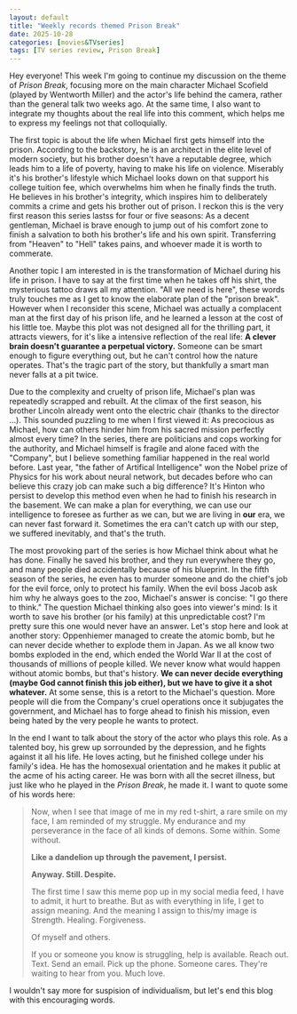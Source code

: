 ```yaml
---
layout: default
title: "Weekly records themed Prison Break"
date: 2025-10-28
categories: [movies&TVseries]
tags: [TV series review, Prison Break]
---
```


Hey everyone! This week I'm going to continue my discussion on the theme of *Prison Break*, focusing more on the main character Michael Scofield (played by Wentworth Miller) and the actor's life behind the camera, rather than the general talk two weeks ago. At the same time, I also want to integrate my thoughts about the real life into this comment, which helps me to express my feelings not that colloquially.

The first topic is about the life when Michael first gets himself into the prison. According to the backstory, he is an architect in the elite level of modern society, but his brother doesn't have a reputable degree, which leads him to a life of poverty, having to make his life on violence. Miserably it's his brother's lifestyle which Michael looks down on that support his college tuition fee, which overwhelms him when he finally finds the truth. He believes in his brother's integrity, which inspires him to deliberately commits a crime and gets his brother out of prison. I reckon this is the very first reason this series lastss for four or five seasons: As a decent gentleman, Michael is brave enough to jump out of his comfort zone to finish a salvation to both his brother's life and his own spirit. Transferring from  "Heaven" to "Hell" takes pains, and whoever made it is worth to commerate.

Another topic I am interested in is the transformation of Michael during his life in prison. I have to say at the first time when he takes off his shirt, the mysterious tattoo draws all my attention. "All we need is here", these words truly touches me as I get to know the elaborate plan of the "prison break". However when I reconsider this scene, Michael was actually a complacent man at the first day of his prison life, and he learned a lesson at the cost of his little toe. Maybe this plot was not designed all for the thrilling part, it attracts viewers, for it's like a intensive reflection of the real life: **A clever brain doesn't guarantee a perpetual victory.** Someone can be smart enough to figure everything out, but he can't control how the nature operates. That's the tragic part of the story, but thankfully a smart man never falls at a pit twice.

Due to the complexity and cruelty of prison life, Michael's plan was repeatedly scrapped and rebuilt. At the climax of the first season, his brother Lincoln already went onto the electric chair (thanks to the director ...). This sounded puzzling to me when I first viewed it: As precocious as Michael, how can others hinder him from his sacred mission perfectly almost every time? In the series, there are politicians and cops working for the authority, and Michael himself is fragile and alone faced with the "Company", but I believe something familiar happened in the real world before. Last year, "the father of Artifical Intelligence" won the Nobel prize of Physics for his work about neural network, but decades before who can believe this crazy job can make such a big difference? It's Hinton who persist to develop this method even when he had to finish his research in the basement. We can make a plan for everything, we can use our intelligence to foresee as further as we can, but we are living in **our** era, we can never fast forward it. Sometimes the era can't catch up with our step, we suffered inevitably, and that's the truth.

The most provoking part of the series is how Michael think about what he has done. Finally he saved his brother, and they run everywhere they go, and many people died accidentally because of his blueprint. In the fifth season of the series, he even has to murder someone and do the chief's job for the evil force, only to protect his family. When the evil boss Jacob ask him why he always goes to the zoo, Michael's answer is concise: "I go there to think." The question Michael thinking also goes into viewer's mind: Is it worth to save his brother (or his family) at this unpredictable cost? I'm pretty sure this one would never have an answer. Let's stop here and look at another story: Oppenhiemer managed to create the atomic bomb, but he can never decide whether to explode them in Japan. As we all know two bombs exploded in the end, which ended the World War II at the cost of thousands of millions of people killed. We never know what would happen without atomic bombs, but that's history. **We can never decide everything (maybe God cannot finish this job either), but we have to give it a shot whatever.** At some sense, this is a retort to the Michael's question. More people will die from the Company's cruel operations once it subjugates the government, and Michael has to forge ahead to finish his mission, even being hated by the very people he wants to protect. 

In the end I want to talk about the story of the actor who plays this role. As a talented boy, his grew up sorrounded by the depression, and he fights against it all his life. He loves acting, but he finished college under his family's idea. He has the homosexual orientation and he makes it public at the acme of his acting career. He was born with all the secret illness, but just like who he played in the *Prison Break*, he made it. I want to quote some of his words here: 

> Now, when I see that image of me in my red t-shirt, a rare smile on my face, I am reminded of my struggle. My endurance and my perseverance in the face of all kinds of demons. Some within. Some without.
>
> **Like a dandelion up through the pavement, I persist.**
> 
> **Anyway. Still. Despite.**
> 
> The first time I saw this meme pop up in my social media feed, I have to admit, it hurt to breathe. But as with everything in life, I get to assign meaning. And the meaning I assign to this/my image is Strength. Healing. Forgiveness.
> 
> Of myself and others.
> 
> If you or someone you know is struggling, help is available. Reach out. Text. Send an email. Pick up the phone. Someone cares. They're waiting to hear from you. Much love.

I wouldn't say more for suspision of individualism, but let's end this blog with this encouraging words. 